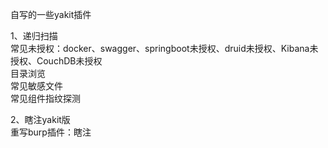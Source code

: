 自写的一些yakit插件

1、递归扫描  
常见未授权：docker、swagger、springboot未授权、druid未授权、Kibana未授权、CouchDB未授权  
目录浏览  
常见敏感文件  
常见组件指纹探测  

2、瞎注yakit版  
重写burp插件：瞎注
